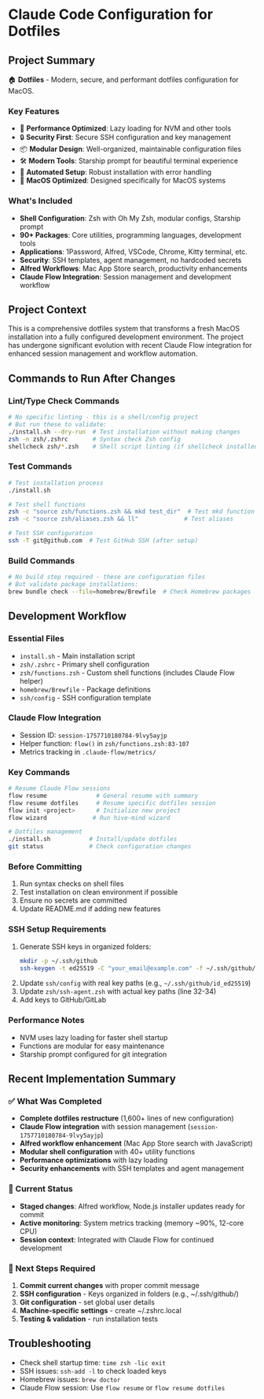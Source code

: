 # Claude Code Configuration for Dotfiles

## Project Summary

🏠 **Dotfiles** - Modern, secure, and performant dotfiles configuration for MacOS.

### Key Features

- 🚀 **Performance Optimized**: Lazy loading for NVM and other tools
- 🔒 **Security First**: Secure SSH configuration and key management
- 📦 **Modular Design**: Well-organized, maintainable configuration files
- 🛠️ **Modern Tools**: Starship prompt for beautiful terminal experience
- 🔄 **Automated Setup**: Robust installation with error handling
- 🍎 **MacOS Optimized**: Designed specifically for MacOS systems

### What's Included

- **Shell Configuration**: Zsh with Oh My Zsh, modular configs, Starship prompt
- **90+ Packages**: Core utilities, programming languages, development tools
- **Applications**: 1Password, Alfred, VSCode, Chrome, Kitty terminal, etc.
- **Security**: SSH templates, agent management, no hardcoded secrets
- **Alfred Workflows**: Mac App Store search, productivity enhancements
- **Claude Flow Integration**: Session management and development workflow

## Project Context

This is a comprehensive dotfiles system that transforms a fresh MacOS installation into a fully configured development environment. The project has undergone significant evolution with recent Claude Flow integration for enhanced session management and workflow automation.

## Commands to Run After Changes

### Lint/Type Check Commands

```bash
# No specific linting - this is a shell/config project
# But run these to validate:
./install.sh --dry-run  # Test installation without making changes
zsh -n zsh/.zshrc       # Syntax check Zsh config
shellcheck zsh/*.zsh    # Shell script linting (if shellcheck installed)
```

### Test Commands

```bash
# Test installation process
./install.sh

# Test shell functions
zsh -c "source zsh/functions.zsh && mkd test_dir"  # Test mkd function
zsh -c "source zsh/aliases.zsh && ll"             # Test aliases

# Test SSH configuration
ssh -T git@github.com  # Test GitHub SSH (after setup)
```

### Build Commands

```bash
# No build step required - these are configuration files
# But validate package installations:
brew bundle check --file=homebrew/Brewfile  # Check Homebrew packages
```

## Development Workflow

### Essential Files

- `install.sh` - Main installation script
- `zsh/.zshrc` - Primary shell configuration
- `zsh/functions.zsh` - Custom shell functions (includes Claude Flow helper)
- `homebrew/Brewfile` - Package definitions
- `ssh/config` - SSH configuration template

### Claude Flow Integration

- Session ID: `session-1757710180784-9lvy5ayjp`
- Helper function: `flow()` in `zsh/functions.zsh:83-107`
- Metrics tracking in `.claude-flow/metrics/`

### Key Commands

```bash
# Resume Claude Flow sessions
flow resume              # General resume with summary
flow resume dotfiles     # Resume specific dotfiles session
flow init <project>      # Initialize new project
flow wizard             # Run hive-mind wizard

# Dotfiles management
./install.sh           # Install/update dotfiles
git status             # Check configuration changes
```

### Before Committing

1. Run syntax checks on shell files
2. Test installation on clean environment if possible
3. Ensure no secrets are committed
4. Update README.md if adding new features

### SSH Setup Requirements

1. Generate SSH keys in organized folders:
   ```bash
   mkdir -p ~/.ssh/github
   ssh-keygen -t ed25519 -C "your_email@example.com" -f ~/.ssh/github/id_ed25519
   ```
2. Update `ssh/config` with real key paths (e.g., `~/.ssh/github/id_ed25519`)
3. Update `zsh/ssh-agent.zsh` with actual key paths (line 32-34)
4. Add keys to GitHub/GitLab

### Performance Notes

- NVM uses lazy loading for faster shell startup
- Functions are modular for easy maintenance
- Starship prompt configured for git integration

## Recent Implementation Summary

### ✅ What Was Completed

- **Complete dotfiles restructure** (1,600+ lines of new configuration)
- **Claude Flow integration** with session management (`session-1757710180784-9lvy5ayjp`)
- **Alfred workflow enhancement** (Mac App Store search with JavaScript)
- **Modular shell configuration** with 40+ utility functions
- **Performance optimizations** with lazy loading
- **Security enhancements** with SSH templates and agent management

### 🚧 Current Status

- **Staged changes**: Alfred workflow, Node.js installer updates ready for commit
- **Active monitoring**: System metrics tracking (memory ~90%, 12-core CPU)
- **Session context**: Integrated with Claude Flow for continued development

### 🎯 Next Steps Required

1. **Commit current changes** with proper commit message
2. **SSH configuration** - Keys organized in folders (e.g., ~/.ssh/github/)
3. **Git configuration** - set global user details
4. **Machine-specific settings** - create ~/.zshrc.local
5. **Testing & validation** - run installation tests

## Troubleshooting

- Check shell startup time: `time zsh -lic exit`
- SSH issues: `ssh-add -l` to check loaded keys
- Homebrew issues: `brew doctor`
- Claude Flow session: Use `flow resume` or `flow resume dotfiles`
